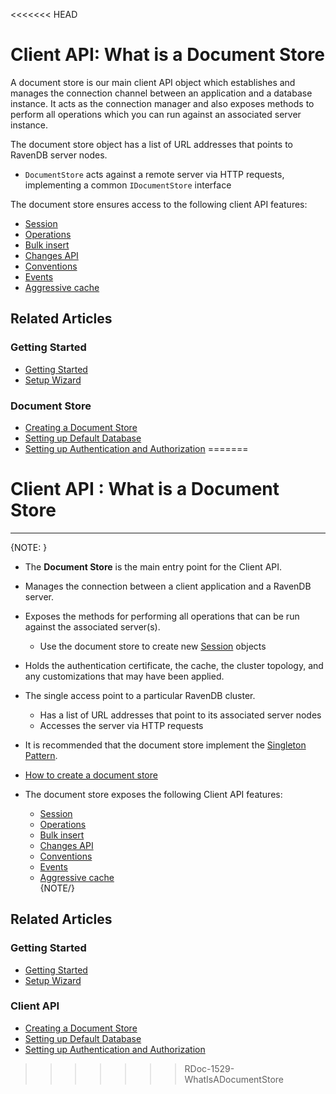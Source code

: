 <<<<<<< HEAD
# Client API: What is a Document Store

A document store is our main client API object which establishes and manages the connection channel between an application and a database instance. 
It acts as the connection manager and also exposes methods to perform all operations which you can run against an associated server instance.

The document store object has a list of URL addresses that points to RavenDB server nodes.

* `DocumentStore` acts against a remote server via HTTP requests, implementing a common `IDocumentStore` interface

The document store ensures access to the following client API features:

* [Session](../client-api/session/what-is-a-session-and-how-does-it-work)
* [Operations](../client-api/operations/what-are-operations)
* [Bulk insert](../client-api/bulk-insert/how-to-work-with-bulk-insert-operation)
* [Changes API](../client-api/changes/what-is-changes-api)
* [Conventions](../client-api/configuration/conventions)
* [Events](../client-api/session/how-to/subscribe-to-events)
* [Aggressive cache](../client-api/how-to/setup-aggressive-caching)

## Related Articles

### Getting Started

- [Getting Started](../start/getting-started)
- [Setup Wizard](../start/installation/setup-wizard)

### Document Store

- [Creating a Document Store](../client-api/creating-document-store)
- [Setting up Default Database](../client-api/setting-up-default-database)
- [Setting up Authentication and Authorization](../client-api/setting-up-authentication-and-authorization)
=======
# Client API : What is a Document Store
---
{NOTE: }

* The **Document Store** is the main entry point for the Client API.  

* Manages the connection between a client application and a RavenDB server.  

* Exposes the methods for performing all operations that can be run against the associated server(s).  
  * Use the document store to create new [Session](../client-api/session/what-is-a-session-and-how-does-it-work) objects  

* Holds the authentication certificate, the cache, the cluster topology, and any customizations that may have been applied.  

* The single access point to a particular RavenDB cluster.  
  * Has a list of URL addresses that point to its associated server nodes  
  * Accesses the server via HTTP requests  

* It is recommended that the document store implement the [Singleton Pattern](https://csharpindepth.com/articles/Singleton).  

* [How to create a document store](../client-api/creating-document-store)

* The document store exposes the following Client API features:  
  * [Session](../client-api/session/what-is-a-session-and-how-does-it-work)  
  * [Operations](../client-api/operations/what-are-operations)  
  * [Bulk insert](../client-api/bulk-insert/how-to-work-with-bulk-insert-operation)  
  * [Changes API](../client-api/changes/what-is-changes-api)  
  * [Conventions](../client-api/configuration/conventions)  
  * [Events](../client-api/session/how-to/subscribe-to-events)  
  * [Aggressive cache](../client-api/how-to/setup-aggressive-caching)  
{NOTE/}

## Related Articles

### Getting Started

- [Getting Started](../start/getting-started)
- [Setup Wizard](../start/installation/setup-wizard)

### Client API

- [Creating a Document Store](../client-api/creating-document-store)
- [Setting up Default Database](../client-api/setting-up-default-database)
- [Setting up Authentication and Authorization](../client-api/setting-up-authentication-and-authorization)
>>>>>>> RDoc-1529-WhatIsADocumentStore

